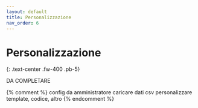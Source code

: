 ```yaml
---
layout: default
title: Personalizzazione
nav_order: 6
---
```


# Personalizzazione
{: .text-center .fw-400 .pb-5}

DA COMPLETARE

{% comment %}
  config da amministratore
  caricare dati csv
  personalizzare template, codice, altro
{% endcomment %}
